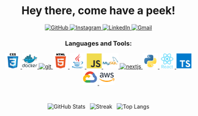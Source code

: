 <h1 align="center">Hey there, come have a peek!</h1>

<p align="center">
  <a href="https://github.com/DavidReto">
    <img src="https://img.shields.io/badge/GitHub-000000?style=for-the-badge&logo=GitHub&logoColor=white" alt="GitHub" height="40" />
  </a>
  <a href="https://www.instagram.com/_david_reto_/">
    <img src="https://img.shields.io/badge/Instagram-E4405F?style=for-the-badge&logo=Instagram&logoColor=white" alt="Instagram" height="40" />
  </a>
  <a href="https://www.linkedin.com/in/david-reto-697818239/">
    <img src="https://img.shields.io/badge/LinkedIn-0077B5?style=for-the-badge&logo=linkedin&logoColor=white" alt="LinkedIn" height="40" />
  </a>
  <a href="mailto:davidreto72@gmail.com">
    <img src="https://img.shields.io/badge/Gmail-D14836?style=for-the-badge&logo=gmail&logoColor=white" alt="Gmail" height="40" />
  </a>
</p>

<h3 align="center">Languages and Tools:</h3>
<p align="center">
  <a href="https://www.w3schools.com/css/" target="_blank" rel="noreferrer"> 
    <img src="https://raw.githubusercontent.com/devicons/devicon/master/icons/css3/css3-original-wordmark.svg" alt="css3" width="40" height="40"/>
  </a> 
  <a href="https://www.docker.com/" target="_blank" rel="noreferrer"> 
    <img src="https://raw.githubusercontent.com/devicons/devicon/master/icons/docker/docker-original-wordmark.svg" alt="docker" width="40" height="40"/> 
  </a> 
  <a href="https://git-scm.com/" target="_blank" rel="noreferrer">
    <img src="https://www.vectorlogo.zone/logos/git-scm/git-scm-icon.svg" alt="git" width="40" height="40"/>
  </a> 
  <a href="https://www.w3.org/html/" target="_blank" rel="noreferrer"> 
    <img src="https://raw.githubusercontent.com/devicons/devicon/master/icons/html5/html5-original-wordmark.svg" alt="html5" width="40" height="40"/> 
  </a> 
  <a href="https://www.java.com" target="_blank" rel="noreferrer">
    <img src="https://raw.githubusercontent.com/devicons/devicon/master/icons/java/java-original.svg" alt="java" width="40" height="40"/> 
  </a> 
  <a href="https://developer.mozilla.org/en-US/docs/Web/JavaScript" target="_blank" rel="noreferrer">
    <img src="https://raw.githubusercontent.com/devicons/devicon/master/icons/javascript/javascript-original.svg" alt="javascript" width="40" height="40"/> 
  </a>
  <a href="https://www.mysql.com/" target="_blank" rel="noreferrer">
    <img src="https://raw.githubusercontent.com/devicons/devicon/master/icons/mysql/mysql-original-wordmark.svg" alt="mysql" width="40" height="40"/> 
  </a>
  <a href="https://nextjs.org/" target="_blank" rel="noreferrer"> 
    <img src="https://cdn.worldvectorlogo.com/logos/nextjs-2.svg" alt="nextjs" width="40" height="40"/>
  </a>
  <a href="https://www.python.org" target="_blank" rel="noreferrer"> 
    <img src="https://raw.githubusercontent.com/devicons/devicon/master/icons/python/python-original.svg" alt="python" width="40" height="40"/> 
  </a> 
  <a href="https://reactjs.org/" target="_blank" rel="noreferrer"> 
    <img src="https://raw.githubusercontent.com/devicons/devicon/master/icons/react/react-original-wordmark.svg" alt="react" width="40" height="40"/>
  </a>
  <a href="https://www.typescriptlang.org/" target="_blank" rel="noreferrer"> 
    <img src="https://raw.githubusercontent.com/devicons/devicon/master/icons/typescript/typescript-original.svg" alt="typescript" width="40" height="40"/> 
  </a> 
  <a href="https://cloud.google.com/" target="_blank" rel="noreferrer">
    <img src="https://raw.githubusercontent.com/devicons/devicon/master/icons/googlecloud/googlecloud-original.svg" alt="Google Cloud Platform" width="40" height="40"/>
  </a>
  <a href="https://aws.amazon.com/" target="_blank" rel="noreferrer">
    <img src="https://raw.githubusercontent.com/devicons/devicon/master/icons/amazonwebservices/amazonwebservices-original-wordmark.svg" alt="Amazon Web Services" width="40" height="40"/>
  </a>
</p>



<p>&nbsp;</p>
<p align="center">
  <img src="https://github-readme-stats.vercel.app/api?username=DavidReto&theme=vue-dark&show_icons=true&hide_border=true&count_private=true" alt="GitHub Stats" height="140" style="margin: 0 4px;" />
  <img src="https://github-readme-streak-stats.herokuapp.com/?user=DavidReto&theme=vue-dark&hide_border=true" alt="Streak" height="140" style="margin: 0 4px;" />
  <img src="https://github-readme-stats.vercel.app/api/top-langs/?username=DavidReto&theme=vue-dark&show_icons=true&hide_border=true&layout=compact" alt="Top Langs" height="140" style="margin: 0 4px;" />
</p>





